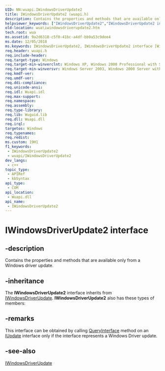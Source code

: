 ```yaml
---
UID: NN:wuapi.IWindowsDriverUpdate2
title: IWindowsDriverUpdate2 (wuapi.h)
description: Contains the properties and methods that are available only from a Windows driver update.
helpviewer_keywords: ["IWindowsDriverUpdate2","IWindowsDriverUpdate2 interface [Windows Update Agent]","IWindowsDriverUpdate2 interface [Windows Update Agent]","described","wua.iwindowsdriverupdate2","wuapi/IWindowsDriverUpdate2"]
old-location: wua\iwindowsdriverupdate2.htm
tech.root: wua
ms.assetid: 9a2d6318-c5f0-41bc-a4df-bb9a53c9dee4
ms.date: 12/05/2018
ms.keywords: IWindowsDriverUpdate2, IWindowsDriverUpdate2 interface [Windows Update Agent], IWindowsDriverUpdate2 interface [Windows Update Agent],described, wua.iwindowsdriverupdate2, wuapi/IWindowsDriverUpdate2
req.header: wuapi.h
req.include-header: 
req.target-type: Windows
req.target-min-winverclnt: Windows XP, Windows 2000 Professional with SP3 [desktop apps only]
req.target-min-winversvr: Windows Server 2003, Windows 2000 Server with SP3 [desktop apps only]
req.kmdf-ver: 
req.umdf-ver: 
req.ddi-compliance: 
req.unicode-ansi: 
req.idl: Wuapi.idl
req.max-support: 
req.namespace: 
req.assembly: 
req.type-library: 
req.lib: Wuguid.lib
req.dll: Wuapi.dll
req.irql: 
targetos: Windows
req.typenames: 
req.redist: 
ms.custom: 19H1
f1_keywords:
 - IWindowsDriverUpdate2
 - wuapi/IWindowsDriverUpdate2
dev_langs:
 - c++
topic_type:
 - APIRef
 - kbSyntax
api_type:
 - COM
api_location:
 - Wuapi.dll
api_name:
 - IWindowsDriverUpdate2
---
```


# IWindowsDriverUpdate2 interface


## -description

Contains the properties and methods that are available only from a Windows driver update.

## -inheritance

The <b>IWindowsDriverUpdate2</b> interface inherits from <a href="/windows/desktop/api/wuapi/nn-wuapi-iwindowsdriverupdate">IWindowsDriverUpdate</a>. <b>IWindowsDriverUpdate2</b> also has these types of members:

## -remarks

This interface can be obtained by calling <a href="/windows/desktop/api/unknwn/nf-unknwn-iunknown-queryinterface(q)">QueryInterface</a> method on an <a href="/windows/desktop/api/wuapi/nn-wuapi-iupdate">IUpdate</a> interface only if the interface represents a Windows Driver update.

## -see-also

<a href="/windows/desktop/api/wuapi/nn-wuapi-iwindowsdriverupdate">IWindowsDriverUpdate</a>
